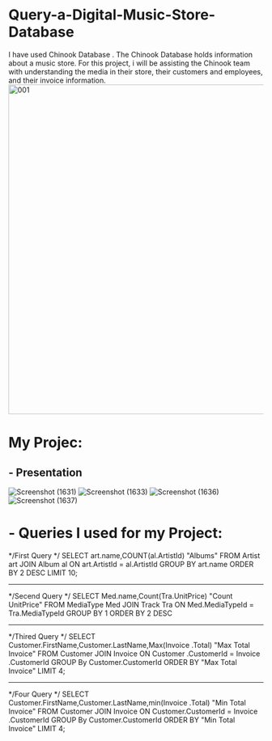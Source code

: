 # Query-a-Digital-Music-Store-Database 

I have used Chinook Database . The Chinook Database holds information about a music store. For this project, i will be assisting the Chinook team with understanding the media in their store, their customers and employees, and their invoice information.
<img width="652" alt="001" src="https://user-images.githubusercontent.com/70021800/230799313-8ea08f04-d66c-4cf2-bb81-b56b727dff45.png">

# My Projec:
 
 ## - Presentation
 ![Screenshot (1631)](https://user-images.githubusercontent.com/70021800/230799393-3a4fb138-8036-4bf7-a2e0-4979f332387b.png)
 ![Screenshot (1633)](https://user-images.githubusercontent.com/70021800/230799436-e214b67b-2fce-4fab-a1a2-ca62fa017162.png)
![Screenshot (1636)](https://user-images.githubusercontent.com/70021800/230799519-2f11cad7-d1dc-4cb7-aa1e-b57678500d3f.png)
![Screenshot (1637)](https://user-images.githubusercontent.com/70021800/230799523-05cb8611-f0fe-48ee-905c-c59878fa94d4.png)

# - Queries I used for my Project:

*/First Query */
SELECT art.name,COUNT(al.ArtistId) "Albums"
 FROM  Artist art
 JOIN Album al
 ON art.ArtistId = al.ArtistId
 GROUP BY art.name ORDER BY 2 DESC LIMIT 10;
____________________________________________________
*/Secend Query */
SELECT Med.name,Count(Tra.UnitPrice) "Count UnitPrice"
 FROM  MediaType Med
 JOIN Track Tra
 ON Med.MediaTypeId = Tra.MediaTypeId
    GROUP BY 1
    ORDER BY 2 DESC
_________________________________________________________
*/Thired Query */
SELECT Customer.FirstName,Customer.LastName,Max(Invoice .Total) "Max Total Invoice"
 FROM  Customer 
 JOIN Invoice 
 ON Customer .CustomerId = Invoice .CustomerId
 GROUP By Customer.CustomerId ORDER BY "Max Total Invoice" LIMIT 4;
_____________________________________________________________________
*/Four Query */
SELECT Customer.FirstName,Customer.LastName,min(Invoice .Total) "Min Total Invoice"
 FROM  Customer 
 JOIN Invoice 
 ON Customer.CustomerId = Invoice .CustomerId
 GROUP By Customer.CustomerId ORDER BY "Min Total Invoice"  LIMIT 4;


